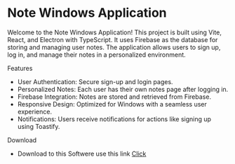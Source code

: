 # Note Windows Application

Welcome to the Note Windows Application! This project is built using Vite, React, and Electron with TypeScript. It uses Firebase as the database for storing and managing user notes. The application allows users to sign up, log in, and manage their notes in a personalized environment.

Features
- User Authentication: Secure sign-up and login pages.
- Personalized Notes: Each user has their own notes page after logging in.
- Firebase Integration: Notes are stored and retrieved from Firebase.
- Responsive Design: Optimized for Windows with a seamless user experience.
- Notifications: Users receive notifications for actions like signing up using Toastify.

Download
- Download to this Softwere use this link [Click](https://drive.google.com/drive/folders/1zyexvqBuNnWxb7Lv9TJwRXp7pGWi2HdP?usp=sharing)
